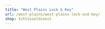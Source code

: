 ```yaml
---
title: "West Plains Lock & Key"
url: /west-plains/west-plains-lock-und-key/
shop: Schlüsseldienst
---
```

